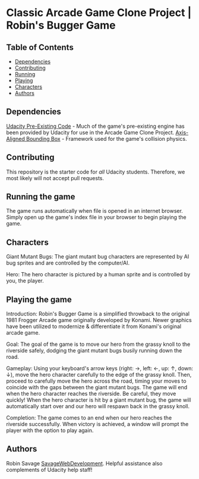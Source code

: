 # Classic Arcade Game Clone Project | Robin's Bugger Game

## Table of Contents

* [Dependencies](#Dependencies)
* [Contributing](#Contributing)
* [Running](#Running)
* [Playing](#Playing)
* [Characters](#Characters)
* [Authors](#Authors)

## Dependencies

[Udacity Pre-Existing Code](https://github.com/udacity/frontend-nanodegree-arcade-game) - Much of the game's pre-existing engine has been provided by Udacity for use in the Arcade Game Clone Project.
[Axis-Aligned Bounding Box](https://developer.mozilla.org/en-US/docs/Games/Techniques/2D_collision_detection#Axis-Aligned_Bounding_Box) - Framework used for the game's collision physics.

## Contributing

This repository is the starter code for _all_ Udacity students. Therefore, we most likely will not accept pull requests.

## Running the game

The game runs automatically when file is opened in an internet browser. Simply open up the game's index file in your browser to begin playing the game.

## Characters

Giant Mutant Bugs: The giant mutant bug characters are represented by AI bug sprites and are controlled by the computer/AI.

Hero: The hero character is pictured by a human sprite and is controlled by you, the player.

## Playing the game

Introduction: Robin's Bugger Game is a simplified throwback to the original 1981 Frogger Arcade game originally developed by Konami. Newer graphics have been utilized to modernize & differentiate it from Konami's original arcade game.

Goal: The goal of the game is to move our hero from the grassy knoll to the riverside safely, dodging the giant mutant bugs busily running down the road.

Gameplay: Using your keyboard's arrow keys (right: →, left: ←, up: ↑, down: ↓), move the hero character carefully to the edge of the grassy knoll. Then, proceed to carefully move the hero across the road, timing your moves to coincide with the gaps between the giant mutant bugs. The game will end when the hero character reaches the riverside. Be careful, they move quickly! When the hero character is hit by a giant mutant bug, the game will automatically start over and our hero will respawn back in the grassy knoll.

Completion: The game comes to an end when our hero reaches the riverside successfully. When victory is achieved, a window will prompt the player with the option to play again.

## Authors

Robin Savage [SavageWebDevelopment](https://github.com/savagewebdev). 
Helpful assistance also complements of Udacity help staff!

